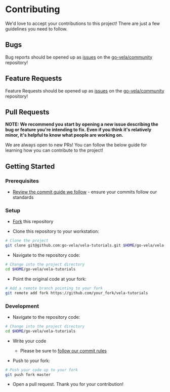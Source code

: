 # Contributing

We'd love to accept your contributions to this project! There are just a few guidelines you need to follow.

## Bugs

Bug reports should be opened up as [issues](https://help.github.com/en/github/managing-your-work-on-github/about-issues) on the [go-vela/community](https://github.com/go-vela/community) repository!

## Feature Requests

Feature Requests should be opened up as [issues](https://help.github.com/en/github/managing-your-work-on-github/about-issues) on the [go-vela/community](https://github.com/go-vela/community) repository!

## Pull Requests

**NOTE: We recommend you start by opening a new issue describing the bug or feature you're intending to fix. Even if you think it's relatively minor, it's helpful to know what people are working on.**

We are always open to new PRs! You can follow the below guide for learning how you can contribute to the project!

## Getting Started

### Prerequisites

* [Review the commit guide we follow](https://chris.beams.io/posts/git-commit/#seven-rules) - ensure your commits follow our standards

### Setup

* [Fork](/fork) this repository

* Clone this repository to your workstation:

```bash
# Clone the project
git clone git@github.com:go-vela/vela-tutorials.git $HOME/go-vela/vela-tutorials
```

* Navigate to the repository code:

```bash
# Change into the project directory
cd $HOME/go-vela/vela-tutorials
```

* Point the original code at your fork:

```bash
# Add a remote branch pointing to your fork
git remote add fork https://github.com/your_fork/vela-tutorials
```

### Development

* Navigate to the repository code:

```bash
# Change into the project directory
cd $HOME/go-vela/vela-tutorials
```

* Write your code
  - Please be sure to [follow our commit rules](https://chris.beams.io/posts/git-commit/#seven-rules)

* Push to your fork:

```bash
# Push your code up to your fork
git push fork master
```

* Open a pull request. Thank you for your contribution!
